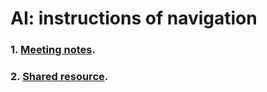 # AI: instructions of navigation 


### 1. [Meeting notes](https://github.com/Furiends/AI/blob/main/meeting%20notes.md).
### 2. [Shared resource](https://github.com/Furiends/AI/blob/main/resource.md).

